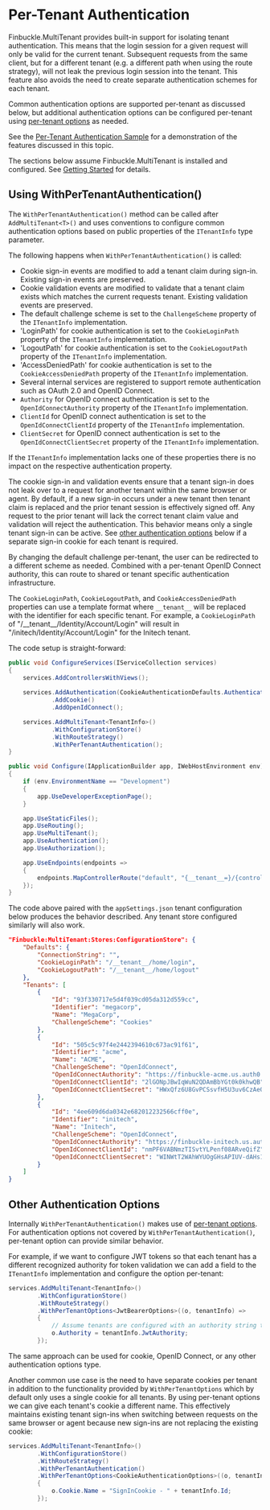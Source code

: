 # Per-Tenant Authentication

Finbuckle.MultiTenant provides built-in support for isolating tenant
authentication. This means that the login session for a given request will only
be valid for the current tenant. Subsequent requests from the same client, but
for a different tenant (e.g. a different path when using the route strategy),
will not leak the previous login session into the tenant. This feature also
avoids the need to create separate authentication schemes for each tenant.

Common authentication options are supported per-tenant as discussed below, but
additional authentication options can be configured per-tenant using
[per-tenant options](Options) as needed.

See the [Per-Tenant Authentication Sample](https://github.com/Finbuckle/Finbuckle.MultiTenant/tree/master/samples/ASP.NET%20Core%203/PerTenantAuthenticationSample)
for a demonstration of the features discussed in this topic.

The sections below assume Finbuckle.MultiTenant is installed and configured. See
[Getting Started](GettingStarted) for details.

## Using WithPerTenantAuthentication()

The `WithPerTenantAuthentication()` method can be called after
`AddMultiTenant<T>()` and uses conventions to configure common authentication
options based on public properties of the `ITenantInfo` type parameter.

The following happens when `WithPerTenantAuthentication()` is called:
- Cookie sign-in events are modified to add a tenant claim during sign-in. Existing
  sign-in events are preserved.
- Cookie validation events are modified to validate that a tenant claim exists
  which matches the current requests tenant. Existing validation events are
  preserved.
- The default challenge scheme is set to the `ChallengeScheme` property
  of the `ITenantInfo` implementation.
- 'LoginPath' for cookie authentication is set to the `CookieLoginPath` property
  of the `ITenantInfo` implementation.
- 'LogoutPath' for cookie authentication is set to the `CookieLogoutPath`
  property of the `ITenantInfo` implementation.
- 'AccessDeniedPath' for cookie authentication is set to the
  `CookieAccessDeniedPath` property of the `ITenantInfo` implementation.
- Several internal services are registered to support remote authentication such
  as OAuth 2.0 and OpenID Connect.
- `Authority` for OpenID connect authentication is set to the
  `OpenIdConnectAuthority` property of the `ITenantInfo` implementation.
- `ClientId` for OpenID connect authentication is set to the
  `OpenIdConnectClientId` property of the `ITenantInfo` implementation.
- `ClientSecret` for OpenID connect authentication is set to the
  `OpenIdConnectClientSecret` property of the `ITenantInfo` implementation.

If the `ITenantInfo` implementation lacks one of these properties there is no
impact on the respective authentication property.

The cookie sign-in and validation events ensure that a tenant sign-in does not
leak over to a request for another tenant within the same browser or agent. By
default, if a new sign-in occurs under a new tenant then tenant claim is replaced
and the prior tenant session is effectively signed off. Any request to the prior
tenant will lack the correct tenant claim value and validation will reject the
authentication. This behavior means only a single tenant sign-in can be active.
See [other authentication options](#other-authentication-options) below if a
separate sign-in cookie for each tenant is required.

By changing the default challenge per-tenant, the user can be redirected to a
different scheme as needed. Combined with a per-tenant OpenID Connect authority,
this can route to shared or tenant specific authentication infrastructure.

The `CookieLoginPath`, `CookieLogoutPath`, and
`CookieAccessDeniedPath` properties can use a template format where `__tenant__`
will be replaced with the identifier for each specific tenant. For example, a
`CookieLoginPath` of "/\_\_tenant\_\_/Identity/Account/Login" will result in
"/initech/Identity/Account/Login" for the Initech tenant.

The code setup is straight-forward:

```cs
public void ConfigureServices(IServiceCollection services)
{
    services.AddControllersWithViews();
    
    services.AddAuthentication(CookieAuthenticationDefaults.AuthenticationScheme)
            .AddCookie()
            .AddOpenIdConnect();

    services.AddMultiTenant<TenantInfo>()
            .WithConfigurationStore()
            .WithRouteStrategy()
            .WithPerTenantAuthentication();
}

public void Configure(IApplicationBuilder app, IWebHostEnvironment env)
{
    if (env.EnvironmentName == "Development")
    {
        app.UseDeveloperExceptionPage();
    }

    app.UseStaticFiles();
    app.UseRouting();
    app.UseMultiTenant();
    app.UseAuthentication();
    app.UseAuthorization();

    app.UseEndpoints(endpoints =>
    {
        endpoints.MapControllerRoute("default", "{__tenant__=}/{controller=Home}/{action=Index}");
    });
}
```

The code above paired with the `appSettings.json` tenant configuration below
produces the behavior described. Any tenant store configured similarly will also
work.

```json
"Finbuckle:MultiTenant:Stores:ConfigurationStore": {
    "Defaults": {
        "ConnectionString": "",
        "CookieLoginPath": "/__tenant__/home/login",
        "CookieLogoutPath": "/__tenant__/home/logout"
    },
    "Tenants": [
        {
            "Id": "93f330717e5d4f039cd05da312d559cc",
            "Identifier": "megacorp",
            "Name": "MegaCorp",
            "ChallengeScheme": "Cookies"
        },
        {
            "Id": "505c5c97f4e2442394610c673ac91f61",
            "Identifier": "acme",
            "Name": "ACME",
            "ChallengeScheme": "OpenIdConnect",
            "OpenIdConnectAuthority": "https://finbuckle-acme.us.auth0.com",
            "OpenIdConnectClientId": "2lGONpJBwIqWuN2QDAmBbYGt0k0khwQB",
            "OpenIdConnectClientSecret": "HWxQfz6U8GvPCSsvfH5U3uv6CzAeQSt8qHrc19_qEvUQhdsaJX9Dp-t9W-5SAj0m"
        },
        {
            "Id": "4ee609d6da0342e682012232566cff0e",
            "Identifier": "initech",
            "Name": "Initech",
            "ChallengeScheme": "OpenIdConnect",
            "OpenIdConnectAuthority": "https://finbuckle-initech.us.auth0.com",
            "OpenIdConnectClientId": "nmPF6VABNmzTISvtYLPenf08ARveQifZ",
            "OpenIdConnectClientSecret": "WINWtT2WAhWYUOgGHsAPIUV-dAHs1X4qcU6Pv98HBrorlOB5OMKetnsR0Ov0LuVm"
        }
    ]
}
```

## Other Authentication Options

Internally `WithPerTenantAuthentication()` makes use of
[per-tenant options](Options). For authentication options not covered by
`WithPerTenantAuthentication()`, per-tenant option can provide similar behavior.

For example, if we want to configure JWT tokens so that each tenant has a
different recognized authority for token validation we can add a field to the
`ITenantInfo` implementation and configure the option per-tenant:

```cs
services.AddMultiTenant<TenantInfo>()
        .WithConfigurationStore()
        .WithRouteStrategy()
        .WithPerTenantOptions<JwtBearerOptions>((o, tenantInfo) =>
        {
            // Assume tenants are configured with an authority string to use here.
            o.Authority = tenantInfo.JwtAuthority;
        });
```

The same approach can be used for cookie, OpenID Connect, or any other
authentication options type.

Another common use case is the need to have separate cookies per tenant in
addition to the functionality provided by `WithPerTenantOptions` which by
default only uses a single cookie for all tenants. By using per-tenant options
we can give each tenant's cookie a different name. This effectively maintains
existing tenant sign-ins when switching between requests on the same browser or
agent because new sign-ins are not replacing the existing cookie:

```cs
services.AddMultiTenant<TenantInfo>()
        .WithConfigurationStore()
        .WithRouteStrategy()
        .WithPerTenantAuthentication()
        .WithPerTenantOptions<CookieAuthenticationOptions>((o, tenantInfo) =>
        {
            o.Cookie.Name = "SignInCookie - " + tenantInfo.Id;
        });
```